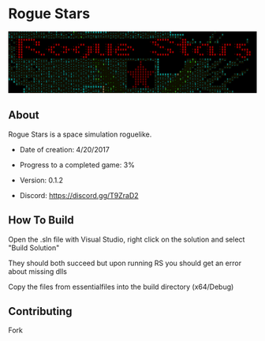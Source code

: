 # Rogue Stars

![alt text](title.PNG)

## About

Rogue Stars is a space simulation roguelike.

* Date of creation: 4/20/2017

* Progress to a completed game: 3%

* Version: 0.1.2

* Discord: https://discord.gg/T9ZraD2

## How To Build

Open the .sln file with Visual Studio, right click on the solution and select "Build Solution"

They should both succeed but upon running RS you should get an error about missing dlls

Copy the files from essentialfiles into the build directory (x64/Debug)

## Contributing

Fork

